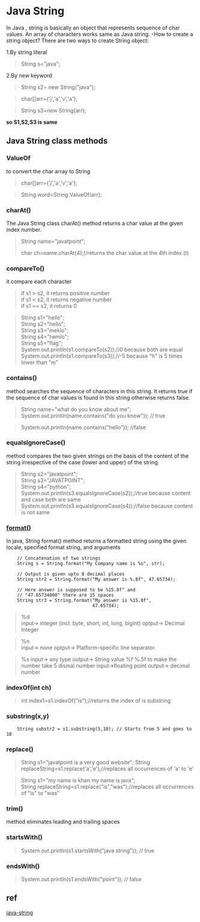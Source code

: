 # Java String
In Java
, string is basically an object that represents sequence of char values. An array
of characters works same as Java string.
-How to create a string object?
There are two ways to create String object:

1.By string literal
> String s="java";

2.By new keyword
> String s2= new String("java");


> char[]arr={'j','a','v','a'};

 > String s3=new String(arr);

__so S1,S2,S3 is same__

## Java String class methods
### ValueOf 
to convert the char array to String
>char[]arr={'j','a','v','a'};

 >String word=String.ValueOf(arr);
###  charAt()
The Java String class charAt() method returns a char value at the given index number.
>String name="javatpoint";
> 
>char ch=name.charAt(4);//returns the char value at the 4th index (t)

### compareTo() 
it compare each character
>if s1 > s2, it returns positive number  
>if s1 < s2, it returns negative number  
>if s1 == s2, it returns 0  

>String s1="hello";  
String s2="hello";  
String s3="meklo";  
String s4="hemlo";  
String s5="flag";  
System.out.println(s1.compareTo(s2));//0 because both are equal  
System.out.println(s1.compareTo(s3));//-5 because "h" is 5 times lower than "m"  

### contains() 
method searches the sequence of characters in this string.
It returns true if the sequence of char values is found in this string otherwise returns false.
> String name="what do you know about me";  
System.out.println(name.contains("do you know"));  // true
  
>System.out.println(name.contains("hello"));  //false

### equalsIgnoreCase()
method compares the two given strings on the basis of the content of the string irrespective of the case (lower and upper) of the string.
>String s2="javatpoint";  
>String s3="JAVATPOINT";  
>String s4="python";  
System.out.println(s3.equalsIgnoreCase(s2));//true because content and case both are same  
System.out.println(s3.equalsIgnoreCase(s4));//false because content is not same  

### [format()](https://www.javatpoint.com/java-string-format) 

In java, String format() method returns a formatted string using the given locale, 
specified format string, and arguments
>
        // Concatenation of two strings
        String s = String.format("My Company name is %s", str);
  
        // Output is given upto 8 decimal places
        String str2 = String.format("My answer is %.8f", 47.65734);
  
        // Here answer is supposed to be %15.8f" and
        // "47.65734000" there are 15 spaces
        String str3 = String.format("My answer is %15.8f",
                                    47.65734);

>%d	 
input-> integer (incl. byte, short, int, long, bigint)
optput-> Decimal Integer

>%n	 
input-> 	none
optput-> Platform-specific line separator.

>%s 
input-> any type
output-> String value 
>%f
> %.5f to make the number take 5 dismal number
input->floating point
output-> decimal number

### indexOf(int ch)
> int index1=s1.indexOf("is");//returns the index of is substring 

###   substring(x,y)
        String substr2 = s1.substring(5,10); // Starts from 5 and goes to 10
### replace()
> String s1="javatpoint is a very good website"; 
> String replaceString=s1.replace('a','e');//replaces all occurrences of 'a' to 'e'  

>String s1="my name is khan my name is java";  
String replaceString=s1.replace("is","was");//replaces all occurrences of "is" to "was"  

### trim()
method eliminates leading and trailing spaces

### startsWith()
> System.out.println(s1.startsWith("java string"));   // true  

### endsWith()
> System.out.println(s1.endsWith("point"));  // false

## ref
[java-string](https://www.javatpoint.com/java-string-charat)
